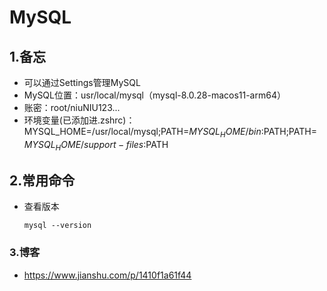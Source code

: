 # MySQL

## 1.备忘

- 可以通过Settings管理MySQL
- MySQL位置：usr/local/mysql（mysql-8.0.28-macos11-arm64）
- 账密：root/niuNIU123...
- 环境变量(已添加进.zshrc)：MYSQL_HOME=/usr/local/mysql;PATH=$MYSQL_HOME/bin:$PATH;PATH=$MYSQL_HOME/support-files:$PATH

## 2.常用命令

- 查看版本

  ```shell
  mysql --version
  ```


### 3.博客

- https://www.jianshu.com/p/1410f1a61f44